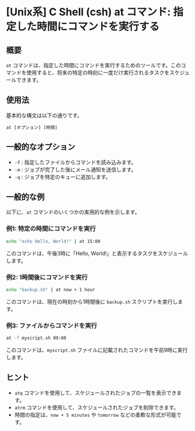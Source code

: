 # [Unix系] C Shell (csh) at コマンド: 指定した時間にコマンドを実行する

## 概要
`at` コマンドは、指定した時間にコマンドを実行するためのツールです。このコマンドを使用すると、将来の特定の時刻に一度だけ実行されるタスクをスケジュールできます。

## 使用法
基本的な構文は以下の通りです。

```
at [オプション] [時間]
```

## 一般的なオプション
- `-f` : 指定したファイルからコマンドを読み込みます。
- `-m` : ジョブが完了した後にメール通知を送信します。
- `-q` : ジョブを特定のキューに追加します。

## 一般的な例
以下に、`at` コマンドのいくつかの実用的な例を示します。

### 例1: 特定の時間にコマンドを実行
```bash
echo "echo Hello, World!" | at 15:00
```
このコマンドは、午後3時に「Hello, World!」と表示するタスクをスケジュールします。

### 例2: 1時間後にコマンドを実行
```bash
echo "backup.sh" | at now + 1 hour
```
このコマンドは、現在の時刻から1時間後に `backup.sh` スクリプトを実行します。

### 例3: ファイルからコマンドを実行
```bash
at -f myscript.sh 09:00
```
このコマンドは、`myscript.sh` ファイルに記載されたコマンドを午前9時に実行します。

## ヒント
- `atq` コマンドを使用して、スケジュールされたジョブの一覧を表示できます。
- `atrm` コマンドを使用して、スケジュールされたジョブを削除できます。
- 時間の指定は、`now + 5 minutes` や `tomorrow` などの柔軟な形式が可能です。